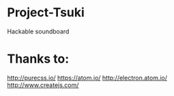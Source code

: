 # Project-Tsuki
Hackable soundboard

# Thanks to:
http://purecss.io/
https://atom.io/
http://electron.atom.io/
http://www.createjs.com/
